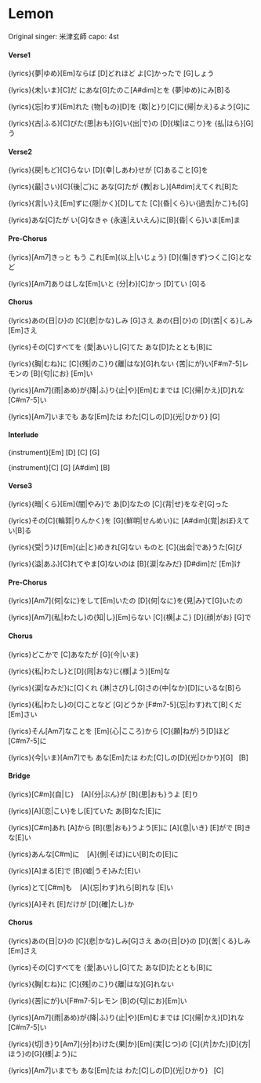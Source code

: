 # Lemon

Original singer: 米津玄師
capo: 4st

#### Verse1

{lyrics}{夢|ゆめ}[Em]ならば [D]どれほど よ[C]かったで [G]しょう

{lyrics}{未|いま}[C]だ にあな[G]たのこ[A#dim]とを {夢|ゆめ}にみ[B]る

{lyrics}{忘|わす}[Em]れた {物|もの}[D]を {取|と}り[C]に{帰|かえ}るよう[G]に

{lyrics}{古|ふる}[C]びた{思|おも}[G]い{出|で}の [D]{埃|ほこり}を {払|はら}[G]う

#### Verse2

{lyrics}{戻|もど}[C]らない [D]{幸|しあわ}せが [C]あること[G]を 

{lyrics}{最|さい}[C]{後|ご}に あな[G]たが {教|おし}[A#dim]えてくれ[B]た

{lyrics}{言|い}え[Em]ずに{隠|かく}[D]してた [C]{昏|くら}い{過去|かこ}も[G]

{lyrics}あな[C]たが い[G]なきゃ {永遠|えいえん}に[B]{昏|くら}いま[Em]ま

#### Pre-Chorus

{lyrics}[Am7]きっと もう これ[Em]{以上|いじょう} [D]{傷|きず}つくこ[G]となど

{lyrics}[Am7]ありはしな[Em]いと {分|わ}[C]かっ [D]てい [G]る

#### Chorus

{lyrics}あの{日|ひ}の [C]{悲|かな}しみ [G]さえ あの{日|ひ}の [D]{苦|くる}しみ[Em]さえ

{lyrics}その[C]すべてを {愛|あい}し[G]てた あな[D]たととも[B]に

{lyrics}{胸|むね}に [C]{残|のこ}り{離|はな}[G]れない {苦|にが}い[F#m7-5]レモンの [B]{匂|にお} [Em]い

{lyrics}[Am7]{雨|あめ}が{降|ふ}り{止|や}[Em]むまでは [C]{帰|かえ}[D]れな [C#m7-5]い

{lyrics}[Am7]いまでも あな[Em]たは わた[C]しの[D]{光|ひかり} [G]

#### Interlude

{instrument}[Em] [D] [C] [G]

{instrument}[C] [G] [A#dim] [B]

#### Verse3

{lyrics}{暗|くら}[Em]{闇|やみ}で あ[D]なたの [C]{背|せ}をなぞ[G]った

{lyrics}その[C]{輪郭|りんかく}を [G]{鮮明|せんめい}に [A#dim]{覚|おぼ}えてい[B]る

{lyrics}{受|う}け[Em]{止|と}めきれ[G]ない ものと [C]{出会|であ}うた[G]び

{lyrics}{溢|あふ}[C]れてやま[G]ないのは [B]{涙|なみだ} [D#dim]だ [Em]け

#### Pre-Chorus

{lyrics}[Am7]{何|なに}をして[Em]いたの [D]{何|なに}を{見|み}て[G]いたの

{lyrics}[Am7]{私|わたし}の{知|し}[Em]らない [C]{横|よこ} [D]{顔|がお} [G]で

#### Chorus

{lyrics}どこかで [C]あなたが [G]{今|いま}

{lyrics}{私|わたし}と[D]{同|おな}じ{様|よう}[Em]な

{lyrics}{涙|なみだ}に[C]くれ {淋|さび}し[G]さの{中|なか}[D]にいるな[B]ら

{lyrics}{私|わたし}の[C]ことなど [G]どうか [F#m7-5]{忘|わす}れて[B]くだ [Em]さい

{lyrics}そん[Am7]なことを [Em]{心|こころ}から [C]{願|ねが}う[D]ほど [C#m7-5]に

{lyrics}{今|いま}[Am7]でも あな[Em]たは わた[C]しの[D]{光|ひかり}[G]&nbsp;&nbsp;&nbsp;[B]

#### Bridge

{lyrics}[C#m]{自|じ} &nbsp;&nbsp;&nbsp;[A]{分|ぶん}が [B]{思|おも}うよ [E]り 

{lyrics}[A]{恋|こい}をし[E]ていた あ[B]なた[E]に

{lyrics}[C#m]あれ [A]から [B]{思|おも}うよう[E]に [A]{息|いき} [E]がで [B]きな[E]い

{lyrics}あんな[C#m]に &nbsp;&nbsp;&nbsp;[A]{側|そば}にい[B]たの[E]に 

{lyrics}[A]まる[E]で [B]{嘘|うそ}みた[E]い

{lyrics}とて[C#m]も &nbsp;&nbsp;&nbsp;[A]{忘|わす}れら[B]れな [E]い 

{lyrics}[A]それ [E]だけが [D]{確|たし}か

#### Chorus

{lyrics}あの{日|ひ}の [C]{悲|かな}しみ[G]さえ あの{日|ひ}の [D]{苦|くる}しみ[Em]さえ

{lyrics}その[C]すべてを {愛|あい}し[G]てた あな[D]たととも[B]に

{lyrics}{胸|むね}に [C]{残|のこ}り{離|はな}[G]れない 

{lyrics}{苦|にが}い[F#m7-5]レモン [B]の{匂|にお}[Em]い

{lyrics}[Am7]{雨|あめ}が{降|ふ}り{止|や}[Em]むまでは [C]{帰|かえ}[D]れな[C#m7-5]い


{lyrics}{切|き}り[Am7]{分|わ}けた{果|か}[Em]{実|じつ}の [C]{片|かた}[D]{方|ほう}の[G]{様|よう}に

{lyrics}[Am7]いまでも あな[Em]たは わた[C]しの[D]{光|ひかり} &nbsp;&nbsp;[C]